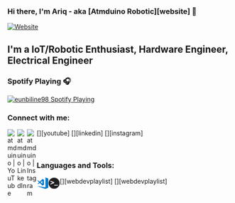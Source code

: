 ### Hi there, I'm Ariq - aka [Atmduino Robotic][website] 👋

[![Website](https://img.shields.io/website?label=atmduino.com&style=for-the-badge&url=https%3A%2F%2Fcodestackr.com)](https://linktr.ee/AtmduinoRobotic)

## I'm a IoT/Robotic Enthusiast, Hardware Engineer, Electrical Engineer

### Spotify Playing 🎧

[<img src="https://now-playing-Ath Thaareq Mahesa.vercel.app/api/spotify-playing" alt="eunbiline98 Spotify Playing" width="350" />](https://open.spotify.com/user/t7n4ltnkpwaqba1759n07k6on)

### Connect with me:

[<img align="left" alt="atmduino | YouTube" width="22px" src="https://cdn.jsdelivr.net/npm/simple-icons@v3/icons/youtube.svg" />][youtube]
[<img align="left" alt="atmduino | LinkedIn" width="22px" src="https://cdn.jsdelivr.net/npm/simple-icons@v3/icons/linkedin.svg" />][linkedin]
[<img align="left" alt="atmduino | Instagram" width="22px" src="https://cdn.jsdelivr.net/npm/simple-icons@v3/icons/instagram.svg" />][instagram]

<br />

### Languages and Tools:

[<img align="left" alt="Visual Studio Code" width="26px" src="https://raw.githubusercontent.com/github/explore/80688e429a7d4ef2fca1e82350fe8e3517d3494d/topics/visual-studio-code/visual-studio-code.png" />][webdevplaylist]
[<img align="left" alt="Terminal" width="26px" src="https://raw.githubusercontent.com/github/explore/80688e429a7d4ef2fca1e82350fe8e3517d3494d/topics/terminal/terminal.png" />][webdevplaylist]

<br />
<br />

